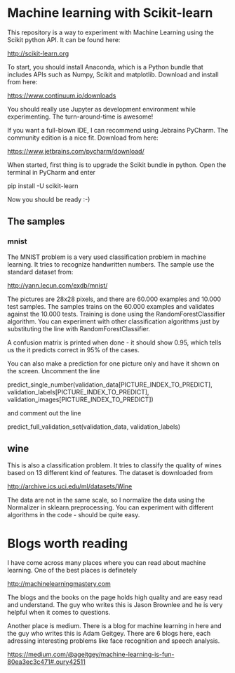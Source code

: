 # Machine learning with Scikit-learn

This repository is a way to experiment with Machine Learning using the Scikit python API.
It can be found here:

http://scikit-learn.org

To start, you should install Anaconda, which is a Python bundle that includes APIs such as Numpy, Scikit and matplotlib.
Download and install from here:

https://www.continuum.io/downloads

You should really use Jupyter as development environment while experimenting.
The turn-around-time is awesome!

If you want a full-blown IDE, I can recommend using Jebrains PyCharm. 
The community edition is a nice fit. Download from here:

https://www.jetbrains.com/pycharm/download/

When started, first thing is to upgrade the Scikit bundle in python. Open the terminal in PyCharm and enter 

pip install -U scikit-learn

Now you should be ready :-)

## The samples

### mnist

The MNIST problem is a very used classification problem in machine learning. It tries to recognize handwritten numbers. 
The sample use the standard dataset from:

http://yann.lecun.com/exdb/mnist/

The pictures are 28x28 pixels, and there are 60.000 examples and 10.000 test samples.
The samples trains on the 60.000 examples and validates against the 10.000 tests. 
Training is done using the RandomForestClassifier algorithm.
You can experiment with other classification algorithms just by substituting the line with RandomForestClassifier.

A confusion matrix is printed when done - it should show 0.95, which tells us the it predicts correct in 95% of the cases.

You can also make a prediction for one picture only and have it shown on the screen. Uncomment the line 

predict_single_number(validation_data[PICTURE_INDEX_TO_PREDICT], validation_labels[PICTURE_INDEX_TO_PREDICT], validation_images[PICTURE_INDEX_TO_PREDICT])

and comment out the line

predict_full_validation_set(validation_data, validation_labels)

## wine

This is also a classification problem. It tries to classify the quality of wines based on 13 different kind of features.
The dataset is downloaded from

http://archive.ics.uci.edu/ml/datasets/Wine

The data are not in the same scale, so I normalize the data using the Normalizer in sklearn.preprocessing.
You can experiment with different algorithms in the code - should be quite easy.


# Blogs worth reading

I have come across many places where you can read about machine learning. One of the best places is definetely 

http://machinelearningmastery.com

The blogs and the books on the page holds high quality and are easy read and understand.
The guy who writes this is Jason Brownlee and he is very helpful when it comes to questions.

Another place is medium. There is a blog for machine learning in here and the guy who writes this is Adam Geitgey.
There are 6 blogs here, each adressing interesting problems like face recognition and speech analysis.

https://medium.com/@ageitgey/machine-learning-is-fun-80ea3ec3c471#.oury42511






